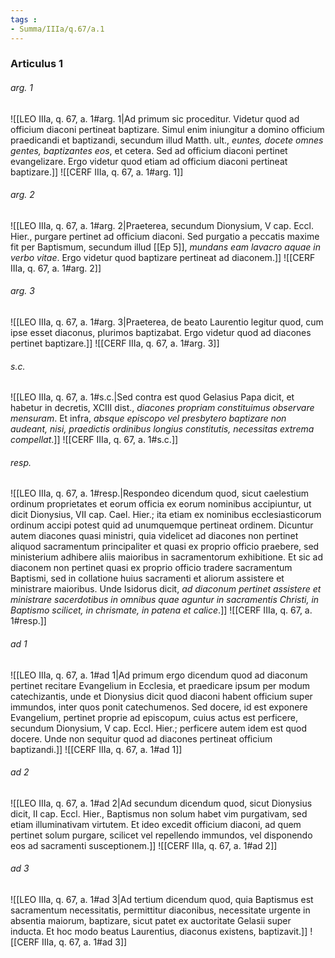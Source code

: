 ```yaml
---
tags : 
- Summa/IIIa/q.67/a.1
---
```


### Articulus 1

###### arg. 1
![[LEO IIIa, q. 67, a. 1#arg. 1|Ad primum sic proceditur. Videtur quod ad officium diaconi pertineat baptizare. Simul enim iniungitur a domino officium praedicandi et baptizandi, secundum illud Matth. ult., *euntes, docete omnes gentes, baptizantes eos*, et cetera. Sed ad officium diaconi pertinet evangelizare. Ergo videtur quod etiam ad officium diaconi pertineat baptizare.]]
![[CERF IIIa, q. 67, a. 1#arg. 1]]

###### arg. 2
![[LEO IIIa, q. 67, a. 1#arg. 2|Praeterea, secundum Dionysium, V cap. Eccl. Hier., purgare pertinet ad officium diaconi. Sed purgatio a peccatis maxime fit per Baptismum, secundum illud [[Ep 5]], *mundans eam lavacro aquae in verbo vitae*. Ergo videtur quod baptizare pertineat ad diaconem.]]
![[CERF IIIa, q. 67, a. 1#arg. 2]]

###### arg. 3
![[LEO IIIa, q. 67, a. 1#arg. 3|Praeterea, de beato Laurentio legitur quod, cum ipse esset diaconus, plurimos baptizabat. Ergo videtur quod ad diacones pertinet baptizare.]]
![[CERF IIIa, q. 67, a. 1#arg. 3]]

###### s.c.
![[LEO IIIa, q. 67, a. 1#s.c.|Sed contra est quod Gelasius Papa dicit, et habetur in decretis, XCIII dist., *diacones propriam constituimus observare mensuram*. Et infra, *absque episcopo vel presbytero baptizare non audeant, nisi, praedictis ordinibus longius constitutis, necessitas extrema compellat*.]]
![[CERF IIIa, q. 67, a. 1#s.c.]]

###### resp.
![[LEO IIIa, q. 67, a. 1#resp.|Respondeo dicendum quod, sicut caelestium ordinum proprietates et eorum officia ex eorum nominibus accipiuntur, ut dicit Dionysius, VII cap. Cael. Hier.; ita etiam ex nominibus ecclesiasticorum ordinum accipi potest quid ad unumquemque pertineat ordinem. Dicuntur autem diacones quasi ministri, quia videlicet ad diacones non pertinet aliquod sacramentum principaliter et quasi ex proprio officio praebere, sed ministerium adhibere aliis maioribus in sacramentorum exhibitione. Et sic ad diaconem non pertinet quasi ex proprio officio tradere sacramentum Baptismi, sed in collatione huius sacramenti et aliorum assistere et ministrare maioribus. Unde Isidorus dicit, *ad diaconum pertinet assistere et ministrare sacerdotibus in omnibus quae aguntur in sacramentis Christi, in Baptismo scilicet, in chrismate, in patena et calice*.]]
![[CERF IIIa, q. 67, a. 1#resp.]]

###### ad 1
![[LEO IIIa, q. 67, a. 1#ad 1|Ad primum ergo dicendum quod ad diaconum pertinet recitare Evangelium in Ecclesia, et praedicare ipsum per modum catechizantis, unde et Dionysius dicit quod diaconi habent officium super immundos, inter quos ponit catechumenos. Sed docere, id est exponere Evangelium, pertinet proprie ad episcopum, cuius actus est perficere, secundum Dionysium, V cap. Eccl. Hier.; perficere autem idem est quod docere. Unde non sequitur quod ad diacones pertineat officium baptizandi.]]
![[CERF IIIa, q. 67, a. 1#ad 1]]

###### ad 2
![[LEO IIIa, q. 67, a. 1#ad 2|Ad secundum dicendum quod, sicut Dionysius dicit, II cap. Eccl. Hier., Baptismus non solum habet vim purgativam, sed etiam illuminativam virtutem. Et ideo excedit officium diaconi, ad quem pertinet solum purgare, scilicet vel repellendo immundos, vel disponendo eos ad sacramenti susceptionem.]]
![[CERF IIIa, q. 67, a. 1#ad 2]]

###### ad 3
![[LEO IIIa, q. 67, a. 1#ad 3|Ad tertium dicendum quod, quia Baptismus est sacramentum necessitatis, permittitur diaconibus, necessitate urgente in absentia maiorum, baptizare, sicut patet ex auctoritate Gelasii super inducta. Et hoc modo beatus Laurentius, diaconus existens, baptizavit.]]
![[CERF IIIa, q. 67, a. 1#ad 3]]

